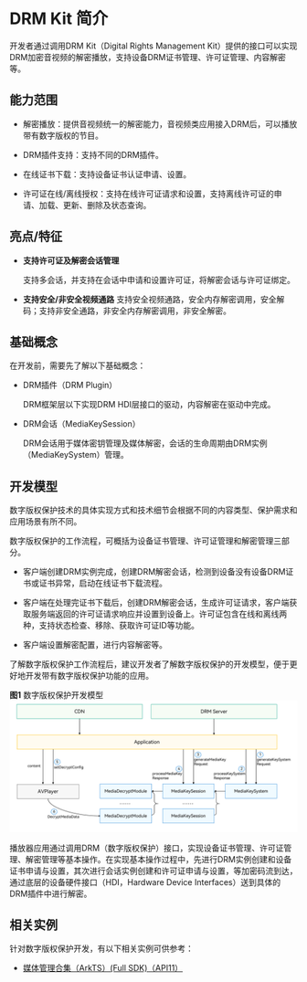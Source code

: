 # DRM Kit 简介

开发者通过调用DRM Kit（Digital Rights Management Kit）提供的接口可以实现DRM加密音视频的解密播放，支持设备DRM证书管理、许可证管理、内容解密等。

## 能力范围
- 解密播放：提供音视频统一的解密能力，音视频类应用接入DRM后，可以播放带有数字版权的节目。

- DRM插件支持：支持不同的DRM插件。

- 在线证书下载：支持设备证书认证申请、设置。

- 许可证在线/离线授权：支持在线许可证请求和设置，支持离线许可证的申请、加载、更新、删除及状态查询。

## 亮点/特征

- **支持许可证及解密会话管理**

  支持多会话，并支持在会话中申请和设置许可证，将解密会话与许可证绑定。

- **支持安全/非安全视频通路**
  支持安全视频通路，安全内存解密调用，安全解码；支持非安全通路，非安全内存解密调用，非安全解密。

## 基础概念
在开发前，需要先了解以下基础概念：

- DRM插件（DRM Plugin）

  DRM框架层以下实现DRM HDI层接口的驱动，内容解密在驱动中完成。

- DRM会话（MediaKeySession）

  DRM会话用于媒体密钥管理及媒体解密，会话的生命周期由DRM实例（MediaKeySystem）管理。

## 开发模型

数字版权保护技术的具体实现方式和技术细节会根据不同的内容类型、保护需求和应用场景有所不同。

数字版权保护的工作流程，可概括为设备证书管理、许可证管理和解密管理三部分。

- 客户端创建DRM实例完成，创建DRM解密会话，检测到设备没有设备DRM证书或证书异常，启动在线证书下载流程。

- 客户端在处理完证书下载后，创建DRM解密会话，生成许可证请求，客户端获取服务端返回的许可证请求响应并设置到设备上。许可证包含在线和离线两种，支持状态检查、移除、获取许可证ID等功能。

- 客户端设置解密配置，进行内容解密等。

了解数字版权保护工作流程后，建议开发者了解数字版权保护的开发模型，便于更好地开发带有数字版权保护功能的应用。

**图1** 数字版权保护开发模型  
![Drm Development Model](figures/drm-development-model.png)

播放器应用通过调用DRM（数字版权保护）接口，实现设备证书管理、许可证管理、解密管理等基本操作。在实现基本操作过程中，先进行DRM实例创建和设备证书申请与设置，其次进行会话实例创建和许可证申请与设置，等加密码流到达，通过底层的设备硬件接口（HDI，Hardware Device Interfaces）送到具体的DRM插件中进行解密。

## 相关实例

针对数字版权保护开发，有以下相关实例可供参考：

- [媒体管理合集（ArkTS）(Full SDK)（API11）](https://gitee.com/openharmony/applications_app_samples/tree/master/code/SystemFeature/FileManagement/MediaCollections)
